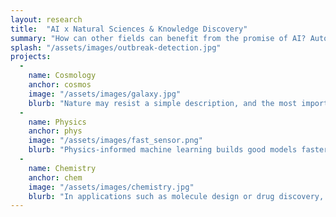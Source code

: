 ```yaml
---
layout: research
title:  "AI x Natural Sciences & Knowledge Discovery"
summary: "How can other fields can benefit from the promise of AI? Automation can increase efficiency of processing vast amounts of data that informs scientific thinking. Part of the challenge involves bridging the gap between data-driven policy and empirical science. Natural sciences evolve as our collective understanding of the universe increases, therefore it is important to ensure that AI can leverage this ever-increasing knowledge."
splash: "/assets/images/outbreak-detection.jpg"
projects:
  - 
    name: Cosmology
    anchor: cosmos
    image: "/assets/images/galaxy.jpg"
    blurb: "Nature may resist a simple description, and the most important discoveries of the next century may be complex theories with countless variables and parameters. The era of big data opens up a promising new approach to scientific discovery. We develop statistical and machine learning methods for using observed and simulated data to advance machine learning with applications to cosmology. Bayesian Optimization based active-learning methods accelearte both the execution of the cosmological simulations and the search for best-fitting parameters. Many cosmology and other science applications require ML methods that can operate on more complex objects such as functions, distributions, or set and point clouds. The goal of this work is to make fundamental contributions in machine learning, statistics, and cosmology."
  -
    name: Physics
    anchor: phys
    image: "/assets/images/fast_sensor.png"
    blurb: "Physics-informed machine learning builds good models faster. The lab works with physicists to make fundamental contributions to physical science, ranging from reinforcement learning for plasma control policies for nuclear fusion to high fidelity synthetic data generation governed by the laws of physics."
  -
    name: Chemistry
    anchor: chem
    image: "/assets/images/chemistry.jpg"
    blurb: "In applications such as molecule design or drug discovery, it is desirable to have an algorithm which recommends new candidate molecules based on the results of past tests. Thsee molecules first need to be synthesized and then tested for objective properties. Auton Lab developed ChemBO, a Bayesian optimization framework for generating and optimizing organic molecules for desired molecular properties."
---
```



<!-- Notes
Cosmology
Blurb for cosmology taken from Barnabas' final project report https://www.osti.gov/servlets/purl/1572709

Physics
Info on RL for plasma control from Viraj's thesis proposal https://www.ri.cmu.edu/event/on-sample-efficient-reinforcement-learning-for-nuclear-fusion/
It seems like the first half of the work with LLNL should fall under this fundamental physics x ML category, and the second half falls under radiation safety
-->
